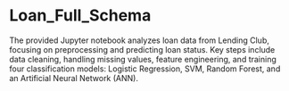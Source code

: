 # Loan_Full_Schema
The provided Jupyter notebook analyzes loan data from Lending Club, focusing on preprocessing and predicting loan status. Key steps include data cleaning, handling missing values, feature engineering, and training four classification models: Logistic Regression, SVM, Random Forest, and an Artificial Neural Network (ANN).
